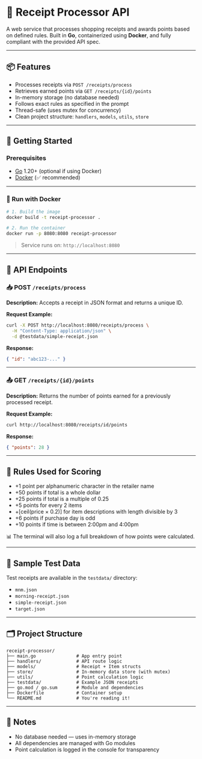 # 🧾 Receipt Processor API

A web service that processes shopping receipts and awards points based on defined rules. Built in **Go**, containerized using **Docker**, and fully compliant with the provided API spec.

---

## 📦 Features

- Processes receipts via `POST /receipts/process`
- Retrieves earned points via `GET /receipts/{id}/points`
- In-memory storage (no database needed)
- Follows exact rules as specified in the prompt
- Thread-safe (uses mutex for concurrency)
- Clean project structure: `handlers`, `models`, `utils`, `store`

---

## 🚀 Getting Started

### Prerequisites

- [Go](https://golang.org/) 1.20+ (optional if using Docker)
- [Docker](https://www.docker.com/) (✅ recommended)

---

### 🔧 Run with Docker

```bash
# 1. Build the image
docker build -t receipt-processor .

# 2. Run the container
docker run -p 8080:8080 receipt-processor
````

> Service runs on: `http://localhost:8080`

---

## 🔌 API Endpoints

### 📥 POST `/receipts/process`

**Description:** Accepts a receipt in JSON format and returns a unique ID.

**Request Example:**

```bash
curl -X POST http://localhost:8080/receipts/process \
  -H "Content-Type: application/json" \
  -d @testdata/simple-receipt.json
```

**Response:**

```json
{ "id": "abc123-..." }
```

---

### 📤 GET `/receipts/{id}/points`

**Description:** Returns the number of points earned for a previously processed receipt.

**Request Example:**

```bash
curl http://localhost:8080/receipts/id/points
```

**Response:**

```json
{ "points": 28 }
```

---

## 🧠 Rules Used for Scoring

* +1 point per alphanumeric character in the retailer name
* +50 points if total is a whole dollar
* +25 points if total is a multiple of 0.25
* +5 points for every 2 items
* +\[ceil(price × 0.2)] for item descriptions with length divisible by 3
* +6 points if purchase day is odd
* +10 points if time is between 2:00pm and 4:00pm

📊 The terminal will also log a full breakdown of how points were calculated.

---

## 🧪 Sample Test Data

Test receipts are available in the `testdata/` directory:

* `mnm.json`
* `morning-receipt.json`
* `simple-receipt.json`
* `target.json`

---

## 🗂 Project Structure

```
receipt-processor/
├── main.go               # App entry point
├── handlers/             # API route logic
├── models/               # Receipt + Item structs
├── store/                # In-memory data store (with mutex)
├── utils/                # Point calculation logic
├── testdata/             # Example JSON receipts
├── go.mod / go.sum       # Module and dependencies
├── Dockerfile            # Container setup
└── README.md             # You're reading it!
```

---

## 📄 Notes

* No database needed — uses in-memory storage
* All dependencies are managed with Go modules
* Point calculation is logged in the console for transparency